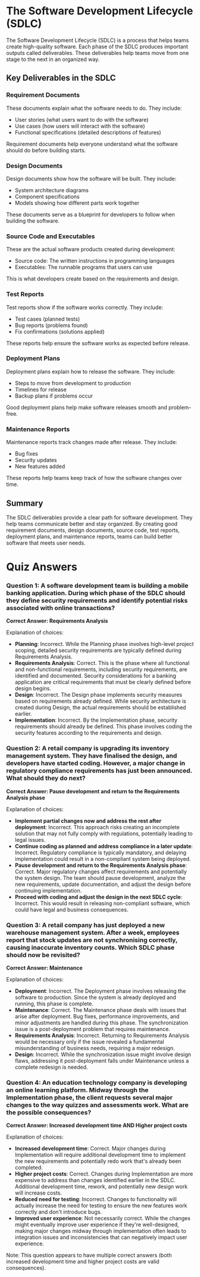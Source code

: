 # The Software Development Lifecycle (SDLC)

The Software Development Lifecycle (SDLC) is a process that helps teams create high-quality software. Each phase of the SDLC produces important outputs called deliverables. These deliverables help teams move from one stage to the next in an organized way.

## Key Deliverables in the SDLC

### Requirement Documents

These documents explain what the software needs to do. They include:

- User stories (what users want to do with the software)
- Use cases (how users will interact with the software)
- Functional specifications (detailed descriptions of features)

Requirement documents help everyone understand what the software should do before building starts.

### Design Documents

Design documents show how the software will be built. They include:

- System architecture diagrams
- Component specifications
- Models showing how different parts work together

These documents serve as a blueprint for developers to follow when building the software.

### Source Code and Executables

These are the actual software products created during development:

- Source code: The written instructions in programming languages
- Executables: The runnable programs that users can use

This is what developers create based on the requirements and design.

### Test Reports

Test reports show if the software works correctly. They include:

- Test cases (planned tests)
- Bug reports (problems found)
- Fix confirmations (solutions applied)

These reports help ensure the software works as expected before release.

### Deployment Plans

Deployment plans explain how to release the software. They include:

- Steps to move from development to production
- Timelines for release
- Backup plans if problems occur

Good deployment plans help make software releases smooth and problem-free.

### Maintenance Reports

Maintenance reports track changes made after release. They include:

- Bug fixes
- Security updates
- New features added

These reports help teams keep track of how the software changes over time.

## Summary

The SDLC deliverables provide a clear path for software development. They help teams communicate better and stay organized. By creating good requirement documents, design documents, source code, test reports, deployment plans, and maintenance reports, teams can build better software that meets user needs.

# Quiz Answers

### Question 1: A software development team is building a mobile banking application. During which phase of the SDLC should they define security requirements and identify potential risks associated with online transactions?

**Correct Answer: Requirements Analysis**

Explanation of choices:

- **Planning**: Incorrect. While the Planning phase involves high-level project scoping, detailed security requirements are typically defined during Requirements Analysis.
- **Requirements Analysis**: Correct. This is the phase where all functional and non-functional requirements, including security requirements, are identified and documented. Security considerations for a banking application are critical requirements that must be clearly defined before design begins.
- **Design**: Incorrect. The Design phase implements security measures based on requirements already defined. While security architecture is created during Design, the actual requirements should be established earlier.
- **Implementation**: Incorrect. By the Implementation phase, security requirements should already be defined. This phase involves coding the security features according to the requirements and design.

### Question 2: A retail company is upgrading its inventory management system. They have finalised the design, and developers have started coding. However, a major change in regulatory compliance requirements has just been announced. What should they do next?

**Correct Answer: Pause development and return to the Requirements Analysis phase**

Explanation of choices:

- **Implement partial changes now and address the rest after deployment**: Incorrect. This approach risks creating an incomplete solution that may not fully comply with regulations, potentially leading to legal issues.
- **Continue coding as planned and address compliance in a later update**: Incorrect. Regulatory compliance is typically mandatory, and delaying implementation could result in a non-compliant system being deployed.
- **Pause development and return to the Requirements Analysis phase**: Correct. Major regulatory changes affect requirements and potentially the system design. The team should pause development, analyze the new requirements, update documentation, and adjust the design before continuing implementation.
- **Proceed with coding and adjust the design in the next SDLC cycle**: Incorrect. This would result in releasing non-compliant software, which could have legal and business consequences.

### Question 3: A retail company has just deployed a new warehouse management system. After a week, employees report that stock updates are not synchronising correctly, causing inaccurate inventory counts. Which SDLC phase should now be revisited?

**Correct Answer: Maintenance**

Explanation of choices:

- **Deployment**: Incorrect. The Deployment phase involves releasing the software to production. Since the system is already deployed and running, this phase is complete.
- **Maintenance**: Correct. The Maintenance phase deals with issues that arise after deployment. Bug fixes, performance improvements, and minor adjustments are handled during this phase. The synchronization issue is a post-deployment problem that requires maintenance.
- **Requirements Analysis**: Incorrect. Returning to Requirements Analysis would be necessary only if the issue revealed a fundamental misunderstanding of business needs, requiring a major redesign.
- **Design**: Incorrect. While the synchronization issue might involve design flaws, addressing it post-deployment falls under Maintenance unless a complete redesign is needed.

### Question 4: An education technology company is developing an online learning platform. Midway through the Implementation phase, the client requests several major changes to the way quizzes and assessments work. What are the possible consequences?

**Correct Answer: Increased development time AND Higher project costs**

Explanation of choices:

- **Increased development time**: Correct. Major changes during Implementation will require additional development time to implement the new requirements and potentially redo work that's already been completed.
- **Higher project costs**: Correct. Changes during Implementation are more expensive to address than changes identified earlier in the SDLC. Additional development time, rework, and potentially new design work will increase costs.
- **Reduced need for testing**: Incorrect. Changes to functionality will actually increase the need for testing to ensure the new features work correctly and don't introduce bugs.
- **Improved user experience**: Not necessarily correct. While the changes might eventually improve user experience if they're well-designed, making major changes midway through implementation often leads to integration issues and inconsistencies that can negatively impact user experience.

Note: This question appears to have multiple correct answers (both increased development time and higher project costs are valid consequences).
